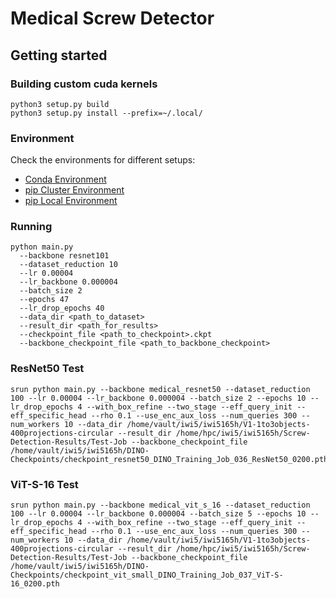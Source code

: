 # Medical Screw Detector

## Getting started

### Building custom cuda kernels
```
python3 setup.py build
python3 setup.py install --prefix=~/.local/
```

### Environment
Check the environments for different setups:
- [Conda Environment](env/environment.yml)
- [pip Cluster Environment](env/requirements_cluster.txt)
- [pip Local Environment](env/requirements_local.txt)

### Running
```
python main.py
  --backbone resnet101
  --dataset_reduction 10
  --lr 0.00004 
  --lr_backbone 0.000004 
  --batch_size 2 
  --epochs 47 
  --lr_drop_epochs 40 
  --data_dir <path_to_dataset>
  --result_dir <path_for_results>
  --checkpoint_file <path_to_checkpoint>.ckpt
  --backbone_checkpoint_file <path_to_backbone_checkpoint>
```

### ResNet50 Test
```
srun python main.py --backbone medical_resnet50 --dataset_reduction 100 --lr 0.00004 --lr_backbone 0.000004 --batch_size 2 --epochs 10 --lr_drop_epochs 4 --with_box_refine --two_stage --eff_query_init --eff_specific_head --rho 0.1 --use_enc_aux_loss --num_queries 300 --num_workers 10 --data_dir /home/vault/iwi5/iwi5165h/V1-1to3objects-400projections-circular --result_dir /home/hpc/iwi5/iwi5165h/Screw-Detection-Results/Test-Job --backbone_checkpoint_file /home/vault/iwi5/iwi5165h/DINO-Checkpoints/checkpoint_resnet50_DINO_Training_Job_036_ResNet50_0200.pth
```

### ViT-S-16 Test
```
srun python main.py --backbone medical_vit_s_16 --dataset_reduction 100 --lr 0.00004 --lr_backbone 0.000004 --batch_size 5 --epochs 10 --lr_drop_epochs 4 --with_box_refine --two_stage --eff_query_init --eff_specific_head --rho 0.1 --use_enc_aux_loss --num_queries 300 --num_workers 10 --data_dir /home/vault/iwi5/iwi5165h/V1-1to3objects-400projections-circular --result_dir /home/hpc/iwi5/iwi5165h/Screw-Detection-Results/Test-Job --backbone_checkpoint_file /home/vault/iwi5/iwi5165h/DINO-Checkpoints/checkpoint_vit_small_DINO_Training_Job_037_ViT-S-16_0200.pth
```

